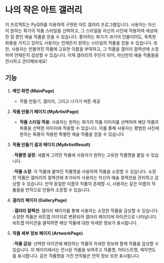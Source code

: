 # 나의 작은 아트 갤러리

이 프로젝트는 PyQt5를 이용하여 구현된 아트 갤러리 프로그램입니다. 사용자는 자신이 원하는 화가의 작품 스타일을 선택하고, 그 스타일을 자신의 사진에 적용하여 세상에 한 점 뿐인 예술 작품을 얻을 수 있습니다. 좋아하는 화가가 과거의 인물이어도, 독특한 화풍을 가지고 있어도 사용자는 언제든지 원하는 스타일의 작품을 얻을 수 있습니다. 또한, 사용자는 만들어진 작품에 고유한 이름을 부여하고, 그 작품을 갤러리 컬렉션에 소장하여 언제든지 감상할 수 있습니다. 이제 갤러리의 주인이 되어, 자신만의 예술 작품들을 전시하고 관리해보세요!

## 기능

1. **메인 화면 (MainPage)**

   - 작품 만들기, 갤러리, 그리고 나가기 버튼 제공

2. **작품 만들기 페이지 (MyArtistPage)**

   - **작품 스타일 적용**: 사용자는 원하는 화가의 작품 이미지를 선택하여 해당 작품의 화풍을 선택한 이미지에 적용할 수 있습니다. 이를 통해 사용자는 평범한 사진에 원하는 화풍이 적용된 특별한 예술 작품을 얻을 수 있습니다

3. **작품 만들기 결과 페이지 (MyArtistResult)**

   -**작품명 설정**: 새롭게 그려진 작품에 사용자가 원하는 고유한 작품명을 붙일 수 있습니다.

   -**작품 소장**: 각 작품에 붙여진 작품명을 사용하여 작품을 소장할 수 있습니다. 소장한 작품은 갤러리의 컬렉션에 추가되어 사용자는 자신의 예술 컬렉션을 관리하고 감상할 수 있습니다. 만약 동일한 이름의 작품이 존재할 시, 사용자는 같은 이름의 작품들을 연작으로 만들어 소장할 수 있습니다.

4. **갤러리 페이지 (GalleryPage)**

   -**갤러리 컬렉션**: 갤러리 페이지를 통해 사용자는 소장한 작품을 감상할 수 있습니다. 소장한 작품은 비트맵 이미지로 변환되어 갤러리 페이지에 아이콘으로 나타납니다. 비트맵 아이콘을 클릭하면 해당 작품에 대한 자세한 정보가 표시됩니다.

5. **작품 세부 정보 페이지 (ArtworkPage)**

   -**작품 감상**: 선택한 아이콘에 해당하는 작품의 자세한 정보와 함께 작품을 감상할 수 있습니다. 이 페이지에서는 전시된 작품을 보여주고 작품명, 아티스트명, 제작연도를 표시합니다. 같은 작품명을 가진 연작들은 연작 정보 또한 표시됩니다.
